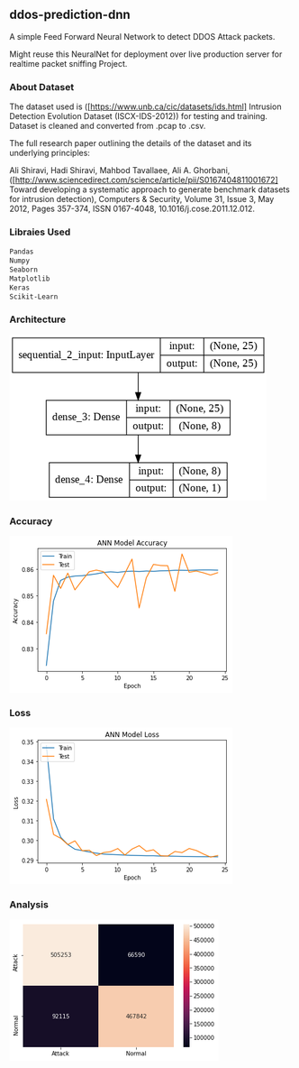 ## ddos-prediction-dnn
A simple Feed Forward Neural Network to detect DDOS Attack packets.

Might reuse this NeuralNet for deployment over live production server for realtime packet sniffing Project.

### About Dataset

The dataset used is ([https://www.unb.ca/cic/datasets/ids.html] Intrusion Detection Evolution Dataset (ISCX-IDS-2012)) for testing and training.
Dataset is cleaned and converted from .pcap to .csv.

The full research paper outlining the details of the dataset and its underlying principles:

Ali Shiravi, Hadi Shiravi, Mahbod Tavallaee, Ali A. Ghorbani, ([http://www.sciencedirect.com/science/article/pii/S0167404811001672] Toward developing a systematic approach to generate benchmark datasets for intrusion detection), Computers & Security, Volume 31, Issue 3, May 2012, Pages 357-374, ISSN 0167-4048, 10.1016/j.cose.2011.12.012.

### Libraies Used
```
Pandas
Numpy
Seaborn
Matplotlib
Keras
Scikit-Learn
```

### Architecture
![Architecture](/Images/Architecture.png?raw=true "Graph")

### Accuracy
![Accuracy](/Images/Accuracy.png?raw=true "Graph")

### Loss
![Loss](/Images/Loss.png?raw=true "Graph")

### Analysis
![Analysis](/Images/ConfusionMatrix.png?raw=true "Graph")
